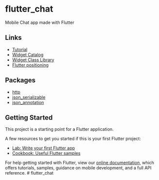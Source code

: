 # flutter_chat

Mobile Chat app made with Flutter

## Links

- [Tutorial](https://medium.com/@peterekeneeze/flutter-build-a-chat-app-2630171f92f2)
- [Widget Catalog](https://flutter.dev/docs/development/ui/widgets)
- [Widget Class Library](https://docs.flutter.io/flutter/widgets/widgets-library.html#classes)
- [Flutter positioning](https://fireship.io/lessons/flutter-widget-positioning-guide/)

## Packages

- [http](https://pub.dartlang.org/packages/http#-installing-tab-)
- [json_serializable](https://pub.dartlang.org/packages/json_serializable)
- [json_annotation](https://pub.dartlang.org/packages/json_annotation)

## Getting Started

This project is a starting point for a Flutter application.

A few resources to get you started if this is your first Flutter project:

- [Lab: Write your first Flutter app](https://flutter.io/docs/get-started/codelab)
- [Cookbook: Useful Flutter samples](https://flutter.io/docs/cookbook)

For help getting started with Flutter, view our 
[online documentation](https://flutter.io/docs), which offers tutorials, 
samples, guidance on mobile development, and a full API reference.
#   f l u t t e r _ c h a t 
 
 